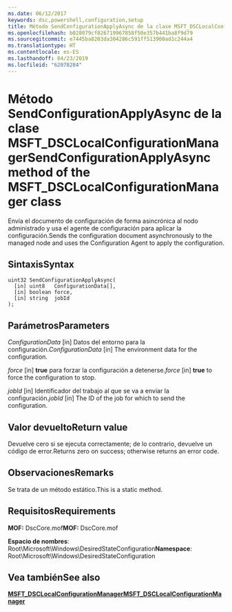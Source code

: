 ```yaml
---
ms.date: 06/12/2017
keywords: dsc,powershell,configuration,setup
title: Método SendConfigurationApplyAsync de la clase MSFT_DSCLocalConfigurationManager
ms.openlocfilehash: b028079cf826719967858f50e357b441ba8f9d79
ms.sourcegitcommit: e7445ba8203da304286c591ff513900ad1c244a4
ms.translationtype: HT
ms.contentlocale: es-ES
ms.lasthandoff: 04/23/2019
ms.locfileid: "62078284"
---
```

# <a name="sendconfigurationapplyasync-method-of-the-msftdsclocalconfigurationmanager-class"></a><span data-ttu-id="a29cd-103">Método SendConfigurationApplyAsync de la clase MSFT_DSCLocalConfigurationManager</span><span class="sxs-lookup"><span data-stu-id="a29cd-103">SendConfigurationApplyAsync method of the MSFT_DSCLocalConfigurationManager class</span></span>

<span data-ttu-id="a29cd-104">Envía el documento de configuración de forma asincrónica al nodo administrado y usa el agente de configuración para aplicar la configuración.</span><span class="sxs-lookup"><span data-stu-id="a29cd-104">Sends the configuration document asynchronously to the managed node and uses the Configuration Agent to apply the configuration.</span></span>

## <a name="syntax"></a><span data-ttu-id="a29cd-105">Sintaxis</span><span class="sxs-lookup"><span data-stu-id="a29cd-105">Syntax</span></span>

```mof
uint32 SendConfigurationApplyAsync(
  [in] uint8   ConfigurationData[],
  [in] boolean force,
  [in] string  jobId
);
```

## <a name="parameters"></a><span data-ttu-id="a29cd-106">Parámetros</span><span class="sxs-lookup"><span data-stu-id="a29cd-106">Parameters</span></span>

<span data-ttu-id="a29cd-107">*ConfigurationData* \[in\] Datos del entorno para la configuración.</span><span class="sxs-lookup"><span data-stu-id="a29cd-107">*ConfigurationData* \[in\] The environment data for the configuration.</span></span>

<span data-ttu-id="a29cd-108">*force* \[in\] **true** para forzar la configuración a detenerse.</span><span class="sxs-lookup"><span data-stu-id="a29cd-108">*force* \[in\] **true** to force the configuration to stop.</span></span>

<span data-ttu-id="a29cd-109">*jobId* \[in\] Identificador del trabajo al que se va a enviar la configuración.</span><span class="sxs-lookup"><span data-stu-id="a29cd-109">*jobId* \[in\] The ID of the job for which to send the configuration.</span></span>

## <a name="return-value"></a><span data-ttu-id="a29cd-110">Valor devuelto</span><span class="sxs-lookup"><span data-stu-id="a29cd-110">Return value</span></span>

<span data-ttu-id="a29cd-111">Devuelve cero si se ejecuta correctamente; de lo contrario, devuelve un código de error.</span><span class="sxs-lookup"><span data-stu-id="a29cd-111">Returns zero on success; otherwise returns an error code.</span></span>

## <a name="remarks"></a><span data-ttu-id="a29cd-112">Observaciones</span><span class="sxs-lookup"><span data-stu-id="a29cd-112">Remarks</span></span>

<span data-ttu-id="a29cd-113">Se trata de un método estático.</span><span class="sxs-lookup"><span data-stu-id="a29cd-113">This is a static method.</span></span>

## <a name="requirements"></a><span data-ttu-id="a29cd-114">Requisitos</span><span class="sxs-lookup"><span data-stu-id="a29cd-114">Requirements</span></span>

<span data-ttu-id="a29cd-115">**MOF:** DscCore.mof</span><span class="sxs-lookup"><span data-stu-id="a29cd-115">**MOF:** DscCore.mof</span></span>

<span data-ttu-id="a29cd-116">**Espacio de nombres**: Root\Microsoft\Windows\DesiredStateConfiguration</span><span class="sxs-lookup"><span data-stu-id="a29cd-116">**Namespace**: Root\Microsoft\Windows\DesiredStateConfiguration</span></span>

## <a name="see-also"></a><span data-ttu-id="a29cd-117">Vea también</span><span class="sxs-lookup"><span data-stu-id="a29cd-117">See also</span></span>

[<span data-ttu-id="a29cd-118">**MSFT_DSCLocalConfigurationManager**</span><span class="sxs-lookup"><span data-stu-id="a29cd-118">**MSFT_DSCLocalConfigurationManager**</span></span>](msft-dsclocalconfigurationmanager.md)